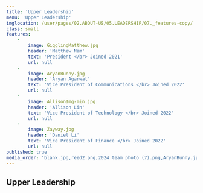 ```yaml
---
title: 'Upper Leadership'
menu: 'Upper Leadership'
imglocation: /user/pages/02.ABOUT-US/05.LEADERSHIP/07._features-copy/
class: small
features:
    -
        image: GigglingMatthew.jpg
        header: 'Matthew Nam'
        text: 'President </br> Joined 2021'
        url: null
    -
        image: AryanBunny.jpg
        header: 'Aryan Agarwal'
        text: 'Vice President of Communications </br> Joined 2022'
        url: null
    -
        image: AllisonImg-min.jpg
        header: 'Allison Lin'
        text: 'Vice President of Technology </br> Joined 2022'
        url: null
    -
        image: Zayway.jpg
        header: 'Daniel Li'
        text: 'Vice President of Finance </br> Joined 2022'
        url: null
published: true
media_order: 'blank.jpg,reed2.png,2024 team photo (7).png,AryanBunny.jpg,GigglingMatthew.jpg,Zayway.jpg,AllisonImg-min.jpg'
---
```


## Upper Leadership